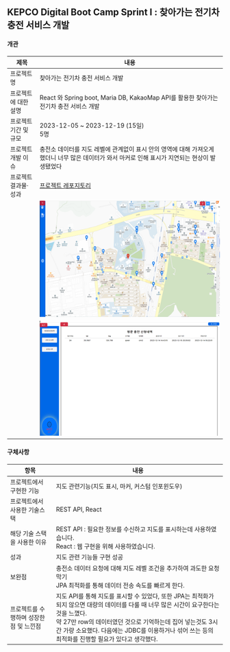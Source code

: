 ## KEPCO Digital Boot Camp Sprint I : 찾아가는 전기차 충전 서비스 개발
#### 개관
|제목|내용|
|----|----|
|프로젝트명|찾아가는 전기차 충전 서비스 개발|
|프로젝트에 대한 설명|React 와 Spring boot, Maria DB, KakaoMap API를 활용한 찾아가는 전기차 충전 서비스 개발|
|프로젝트 기간 및 규모|2023-12-05 ~ 2023-12-19 (15일) <br> 5명|
|프로젝트 개발 이슈|충전소 데이터를 지도 레벨에 관계없이 표시 안의 영역에 대해 가져오게 했더니 너무 많은 데이터가 와서 마커로 인해 표시가 지연되는 현상이 발생됐었다|
|프로젝트 결과물·성과|[프로젝트 레포지토리](https://github.com/yoon0718/ovangers)|
||![maps](https://github.com/portk/portfolio/blob/main/images/mec_main.png)|
||![info](https://github.com/portk/portfolio/blob/main/images/mec_info.png)|


#### 구체사항
|항목|내용|
|----|----|
|프로젝트에서 구현한 기능|지도 관련기능(지도 표시, 마커, 커스텀 인포윈도우)|
|프로젝트에서 사용한 기술스택|REST API, React|
|해당 기술 스택을 사용한 이유|REST API : 필요한 정보를 수신하고 지도를 표시하는데 사용하였습니다. <br> React : 웹 구현을 위해 사용하였습니다.|
|성과|지도 관련 기능들 구현 성공|
|보완점|충전소 데이터 요청에 대해 지도 레벨 조건을 추가하여 과도한 요청 막기<br>JPA 최적화를 통해 데이터 전송 속도를 빠르게 한다.|
|프로젝트를 수행하며 성장한점 및 느낀점|지도 API를 통해 지도를 표시할 수 있었다, 또한 JPA는 최적화가 되지 않으면 대량의 데이터를 다룰 때 너무 많은 시간이 요구한다는 것을 느꼈다.<br>약 27만 row의 데이터였던 것으로 기억하는데 집어 넣는것도 3시간 가량 소요했다. 다음에는 JDBC를 이용하거나 섞어 쓰는 등의 최적화를 진행할 필요가 있다고 생각했다.|
